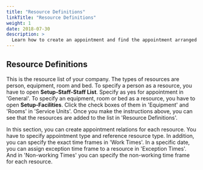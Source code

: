```yaml
---
title: "Resource Definitions"
linkTitle: "Resource Definitions"
weight: 1
date: 2018-07-30
description: >
  Learn how to create an appointment and find the appointment arranged
---
```


## Resource Definitions

This is the resource list of your company. The types of resources are person, equipment, room and bed. To specify a person as a resource, you have to open **Setup-Staff-Staff List**. Specify as yes for appointment in 'General'. To specify an equipment, room or bed as a resource, you have to open **Setup-Facilities**. Click the check boxes of them in 'Equipment' and 'Rooms' in 'Service Units'. Once you make the instructions above, you can see that the resources are added to the list in 'Resource Definitions'.

In this section, you can create appointment relations for each resource. You have to specify appointment type and reference resource type. In addition, you can specify the exact time frames in 'Work Times'. In a specific date, you can assign exception time frame to a resource in 'Exception Times'. And in 'Non-working Times' you can specify the non-working time frame for each resource.
